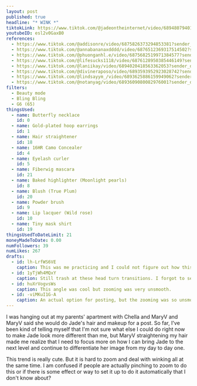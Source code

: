 ```yaml
---
layout: post
published: true
headline: "* WINK *"
tiktokLink: https://www.tiktok.com/@jadeontheinternet/video/6894807940126051590?sender_device=pc&sender_web_id=6891999718790268421&is_from_webapp=1
youtubeID: esl2v0GaxB0
references:
  - https://www.tiktok.com/@addisonre/video/6875826373294853381?sender_device=pc&sender_web_id=6891999718790268421&is_from_webapp=1
  - https://www.tiktok.com/@annabananaxdddd/video/6876512369317514502?sender_device=pc&sender_web_id=6891999718790268421&is_from_webapp=1
  - https://www.tiktok.com/@phuonganhl.e/video/6875682519971384577?sender_device=pc&sender_web_id=6891999718790268421&is_from_webapp=1
  - https://www.tiktok.com/@lifesucks1118/video/6876128950385446149?sender_device=pc&sender_web_id=6891999718790268421&is_from_webapp=1
  - https://www.tiktok.com/@laniikay/video/6894020418563362053?sender_device=pc&sender_web_id=6870159340755109382&is_from_webapp=1
  - https://www.tiktok.com/@divineraposo/video/6893593952923028742?sender_device=pc&sender_web_id=6870159340755109382&is_from_webapp=1
  - https://www.tiktok.com/@lindsayym_/video/6893625886159949062?sender_device=pc&sender_web_id=6870159340755109382&is_from_webapp=1
  - https://www.tiktok.com/@notanyag/video/6893609080082976001?sender_device=pc&sender_web_id=6870159340755109382&is_from_webapp=1
filters:
  - Beauty mode
  - Bling Bling
  - G6 (65)
thingsUsed:
  - name: Butterfly necklace
    id: 0
  - name: Gold-plated hoop earrings
    id: 1
  - name: Hair straightener
    id: 18
  - name: 16HR Camo Concealer
    id: 4
  - name: Eyelash curler
    id: 5
  - name: Fiberwig mascara
    id: 21
  - name: Baked highlighter (Moonlight pearls)
    id: 8
  - name: Blush (True Plum)
    id: 20
  - name: Powder brush
    id: 9
  - name: Lip lacquer (Wild rose)
    id: 10
  - name: Tiny mask shirt
    id: 19
thingsUsedToDateLimit: 21
moneyMadeToDate: 0.00
numFollowers: 39
numLikes: 267
drafts:
  - id: lh-LrfWS6VE
    caption: This was me practicing and I could not figure out how this Face Zoom effect worked at ALL. Decided I would not be using it.
  - id: 1yTjWh4MQxY
    caption: Still trash at these head turn transitions. I forgot to set the timer in this one!!! Maybe will incorporate another time…
  - id: huXrVogvsWs
    caption: This angle was cool but zooming was very unsmooth.
  - id: -viMKuI1G-A
    caption: An actual option for posting, but the zooming was so unsmooth I decided against it.
---
```


I was hanging out at my parents' apartment with Chella and MaryV and MaryV said she would do Jade's hair and makeup for a post. So far, I've been kind of telling myself that I'm not sure what else I could do right now to make Jade look more different than me, but MaryV straightening my hair made me realize that I need to focus more on how I can bring Jade to the next level and continue to differentiate her image from my day to day one.

This trend is really cute. But it is hard to zoom and deal with winking all at the same time. I am confused if people are actually pinching to zoom to do this or if there is some effect or way to set it up to do it automatically that I don't know about?

